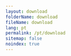 ```yaml
---
layout: download
folderName: download
fileName: download
lang: pt
permalink: /pt/download
sitemap: false
noindex: true
---
```

    